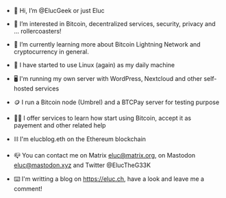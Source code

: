 - 👾 Hi, I’m @ElucGeek or just Eluc
- 👀 I’m interested in Bitcoin, decentralized services, security, privacy and ... rollercoasters!
- 🌱 I’m currently learning more about Bitcoin Lightning Network and cryptocurrency in general.
- 🐧 I have started to use Linux (again) as my daily machine
- 🖥 I'm running my own server with WordPress, Nextcloud and other self-hosted services
- 🪙 I run a Bitcoin node (Umbrel) and a BTCPay server for testing purpose
- 💁🏻 I offer services to learn how start using Bitcoin, accept it as payement and other related help
- ⛓ I'm elucblog.eth on the Ethereum blockchain
- 📪 You can contact me on Matrix eluc@matrix.org, on Mastodon eluc@mastodon.xyz and Twitter @ElucTheG33K

- ⌨️ I'm writting a blog on https://eluc.ch, have a look and leave me a comment!

<!---
ElucGeek/ElucGeek is a ✨ special ✨ repository because its `README.md` (this file) appears on your GitHub profile.
You can click the Preview link to take a look at your changes.
--->
